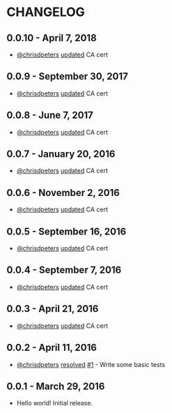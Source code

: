 # CHANGELOG

## 0.0.10 - April 7, 2018

- [@chrisdpeters](https://github.com/chrisdpeters) [updated](https://github.com/liveeditor/net_http_ssl_fix/commit/224fc59a2fddb1b7e59a8e251a1383073fc43700) CA cert

## 0.0.9 - September 30, 2017

- [@chrisdpeters](https://github.com/chrisdpeters) [updated](https://github.com/liveeditor/net_http_ssl_fix/commit/798728ecb111fc5c61999f57fede34407b5a0a4c) CA cert

## 0.0.8 - June 7, 2017

- [@chrisdpeters](https://github.com/chrisdpeters) [updated](https://github.com/liveeditor/net_http_ssl_fix/commit/f3a05688aa6947073c0d896b982aaa3d6e4bfc8c) CA cert

## 0.0.7 - January 20, 2016

-  [@chrisdpeters](https://github.com/chrisdpeters) [updated](https://github.com/liveeditor/net_http_ssl_fix/commit/5b4aa59ce241a569536b8f7a0573f103f9e5218b) CA cert

## 0.0.6 - November 2, 2016

-  [@chrisdpeters](https://github.com/chrisdpeters) [updated](https://github.com/liveeditor/net_http_ssl_fix/commit/fd3ae10676eb9a403f7d281b513b6b2ce1dc01ba) CA cert

## 0.0.5 - September 16, 2016

-  [@chrisdpeters](https://github.com/chrisdpeters) [updated](https://github.com/liveeditor/net_http_ssl_fix/commit/80b62b77e259150d722cd3f0df67fe82289954df) CA cert

## 0.0.4 - September 7, 2016

-  [@chrisdpeters](https://github.com/chrisdpeters) [updated](https://github.com/liveeditor/net_http_ssl_fix/commit/d63e4489d98cd70a217fe2eeb5dcd699b1a10d14) CA cert

## 0.0.3 - April 21, 2016

-  [@chrisdpeters](https://github.com/chrisdpeters) [updated](https://github.com/liveeditor/net_http_ssl_fix/commit/d1d1bc1dcfdeb209aed80edabdd3e9975d1409ea) CA cert

## 0.0.2 - April 11, 2016

-  [@chrisdpeters](https://github.com/chrisdpeters) [resolved](https://github.com/liveeditor/net_http_ssl_fix/commit/65813f9ab62ebf14b42640749994c02fdb5a10e7) [#1](https://github.com/liveeditor/net_http_ssl_fix/issues/1) - Write some basic tests

## 0.0.1 - March 29, 2016

- Hello world! Initial release.
